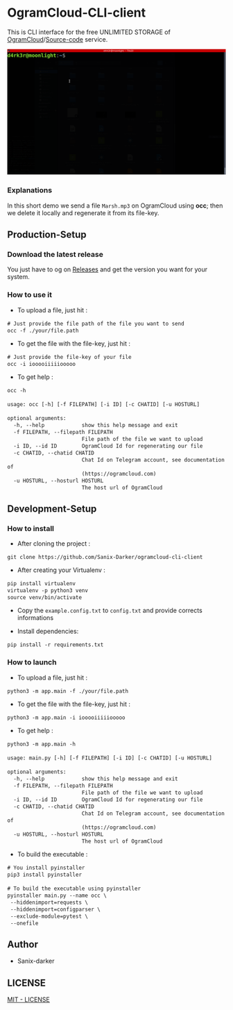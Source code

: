 # OgramCloud-CLI-client

This is CLI interface for the free UNLIMITED STORAGE of [OgramCloud](https://ogramcloud.com)/[Source-code](https://github.com/Sanix-Darker/ogramcloud) service.

<img src="./img/occ.gif"/>

### Explanations

In this short demo we send a file `Marsh.mp3` on OgramCloud using **occ**; then we delete it locally and regenerate it from its file-key.

## Production-Setup

### Download the latest release

You just have to og on [Releases](https://github.com/Sanix-Darker/ogramcloud-cli-client/releases) and get the version you want for your system.

### How to use it

- To upload a file, just hit :
```shell
# Just provide the file path of the file you want to send
occ -f ./your/file.path
```

- To get the file with the file-key, just hit :
```shell
# Just provide the file-key of your file
occ -i iooooiiiiiooooo
```

- To get help :
```shell
occ -h

usage: occ [-h] [-f FILEPATH] [-i ID] [-c CHATID] [-u HOSTURL]

optional arguments:
  -h, --help            show this help message and exit
  -f FILEPATH, --filepath FILEPATH
                        File path of the file we want to upload
  -i ID, --id ID        OgramCloud Id for regenerating our file
  -c CHATID, --chatid CHATID
                        Chat Id on Telegram account, see documentation of
                        (https://ogramcloud.com)
  -u HOSTURL, --hosturl HOSTURL
                        The host url of OgramCloud
```

## Development-Setup

### How to install

- After cloning the project :
```shell
git clone https://github.com/Sanix-Darker/ogramcloud-cli-client
```

- After creating your Virtualenv :
```shell
pip install virtualenv
virtualenv -p python3 venv
source venv/bin/activate
```

- Copy the `example.config.txt` to `config.txt` and provide corrects informations

- Install dependencies:
```shell
pip install -r requirements.txt
```

### How to launch

- To upload a file, just hit :
```shell
python3 -m app.main -f ./your/file.path
```

- To get the file with the file-key, just hit :
```shell
python3 -m app.main -i iooooiiiiiooooo
```

- To get help :
```shell
python3 -m app.main -h

usage: main.py [-h] [-f FILEPATH] [-i ID] [-c CHATID] [-u HOSTURL]

optional arguments:
  -h, --help            show this help message and exit
  -f FILEPATH, --filepath FILEPATH
                        File path of the file we want to upload
  -i ID, --id ID        OgramCloud Id for regenerating our file
  -c CHATID, --chatid CHATID
                        Chat Id on Telegram account, see documentation of
                        (https://ogramcloud.com)
  -u HOSTURL, --hosturl HOSTURL
                        The host url of OgramCloud
```

- To build the executable :
```shell
# You install pyinstaller
pip3 install pyinstaller

# To build the executable using pyinstaller
pyinstaller main.py --name occ \
 --hiddenimport=requests \
 --hiddenimport=configparser \
 --exclude-module=pytest \
 --onefile
```

## Author

- Sanix-darker

## LICENSE

[MIT - LICENSE](https://github.com/Sanix-Darker/ogramcloud-cli-client/blob/master/LICENSE)
